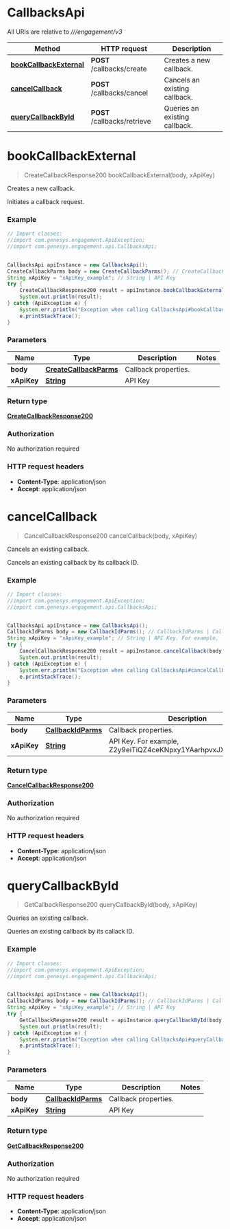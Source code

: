# CallbacksApi

All URIs are relative to *///engagement/v3*

Method | HTTP request | Description
------------- | ------------- | -------------
[**bookCallbackExternal**](CallbacksApi.md#bookCallbackExternal) | **POST** /callbacks/create | Creates a new callback.
[**cancelCallback**](CallbacksApi.md#cancelCallback) | **POST** /callbacks/cancel | Cancels an existing callback.
[**queryCallbackById**](CallbacksApi.md#queryCallbackById) | **POST** /callbacks/retrieve | Queries an existing callback.

<a name="bookCallbackExternal"></a>
# **bookCallbackExternal**
> CreateCallbackResponse200 bookCallbackExternal(body, xApiKey)

Creates a new callback.

Initiates a callback request.

### Example
```java
// Import classes:
//import com.genesys.engagement.ApiException;
//import com.genesys.engagement.api.CallbacksApi;


CallbacksApi apiInstance = new CallbacksApi();
CreateCallbackParms body = new CreateCallbackParms(); // CreateCallbackParms | Callback properties.
String xApiKey = "xApiKey_example"; // String | API Key
try {
    CreateCallbackResponse200 result = apiInstance.bookCallbackExternal(body, xApiKey);
    System.out.println(result);
} catch (ApiException e) {
    System.err.println("Exception when calling CallbacksApi#bookCallbackExternal");
    e.printStackTrace();
}
```

### Parameters

Name | Type | Description  | Notes
------------- | ------------- | ------------- | -------------
 **body** | [**CreateCallbackParms**](CreateCallbackParms.md)| Callback properties. |
 **xApiKey** | [**String**](.md)| API Key |

### Return type

[**CreateCallbackResponse200**](CreateCallbackResponse200.md)

### Authorization

No authorization required

### HTTP request headers

 - **Content-Type**: application/json
 - **Accept**: application/json

<a name="cancelCallback"></a>
# **cancelCallback**
> CancelCallbackResponse200 cancelCallback(body, xApiKey)

Cancels an existing callback.

Cancels an existing callback by its callback ID.

### Example
```java
// Import classes:
//import com.genesys.engagement.ApiException;
//import com.genesys.engagement.api.CallbacksApi;


CallbacksApi apiInstance = new CallbacksApi();
CallbackIdParms body = new CallbackIdParms(); // CallbackIdParms | Callback properties.
String xApiKey = "xApiKey_example"; // String | API Key. For example,  Z2y9eiTiQZ4ceKNpxy1YAarhpvxJXPCj4rFrbVep
try {
    CancelCallbackResponse200 result = apiInstance.cancelCallback(body, xApiKey);
    System.out.println(result);
} catch (ApiException e) {
    System.err.println("Exception when calling CallbacksApi#cancelCallback");
    e.printStackTrace();
}
```

### Parameters

Name | Type | Description  | Notes
------------- | ------------- | ------------- | -------------
 **body** | [**CallbackIdParms**](CallbackIdParms.md)| Callback properties. |
 **xApiKey** | [**String**](.md)| API Key. For example,  Z2y9eiTiQZ4ceKNpxy1YAarhpvxJXPCj4rFrbVep |

### Return type

[**CancelCallbackResponse200**](CancelCallbackResponse200.md)

### Authorization

No authorization required

### HTTP request headers

 - **Content-Type**: application/json
 - **Accept**: application/json

<a name="queryCallbackById"></a>
# **queryCallbackById**
> GetCallbackResponse200 queryCallbackById(body, xApiKey)

Queries an existing callback.

Queries an existing callback by its callack ID.

### Example
```java
// Import classes:
//import com.genesys.engagement.ApiException;
//import com.genesys.engagement.api.CallbacksApi;


CallbacksApi apiInstance = new CallbacksApi();
CallbackIdParms body = new CallbackIdParms(); // CallbackIdParms | Callback properties.
String xApiKey = "xApiKey_example"; // String | API Key
try {
    GetCallbackResponse200 result = apiInstance.queryCallbackById(body, xApiKey);
    System.out.println(result);
} catch (ApiException e) {
    System.err.println("Exception when calling CallbacksApi#queryCallbackById");
    e.printStackTrace();
}
```

### Parameters

Name | Type | Description  | Notes
------------- | ------------- | ------------- | -------------
 **body** | [**CallbackIdParms**](CallbackIdParms.md)| Callback properties. |
 **xApiKey** | [**String**](.md)| API Key |

### Return type

[**GetCallbackResponse200**](GetCallbackResponse200.md)

### Authorization

No authorization required

### HTTP request headers

 - **Content-Type**: application/json
 - **Accept**: application/json

